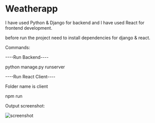 # Weatherapp



I have used Python & Django for backend and I have used React for frontend development.

before run the project need to install dependencies for django & react.

Commands: 


----Run Backend----

python manage.py runserver


----Run React Client----

Folder name is client

npm run


Output screenshot:

![screenshot](https://user-images.githubusercontent.com/11043315/146629839-d1f30d56-b8cc-43af-95ec-27eff5292de8.PNG)

